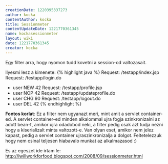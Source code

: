 ```yaml
---
creationDate: 1220395337273 
author: kocka 
contentAuthor: kocka 
title: Sessionmeter 
contentUpdateDate: 1221770361345 
name: kockasessionmeter 
layout: wiki 
date: 1221770361345 
creator: kocka 
---
```

Egy filter arra, hogy nyomon tudd kovetni a session-od valtozasait.

Ilyesmi lesz a kimenete:
{% highlight java %}
Request: /testapp/index.jsp
Request: /testapp/login.do
- user         NEW 42
Request: /testapp/profile.jsp
- user         NOP 42
Request: /testapp/updateprofile.do
- user         CHG 90
Request: /testapp/logout.do
- user         DEL 42
{% endhighlight %}

__Fontos korlat__: Ez a filter nem ugyanazt meri, mint amit a servlet container-ed. A servlet container-ed minden alkalommal ujra fogja szinkronizalni az adott bean-t, amikor ujra odadobod neki, a filter pedig csak azt tudja nezni hogy a kiserializalt minta valtozott-e. Van olyan eset, amikor nem jelez kapast, pedig a servlet container ujraszinkronizalja a dolgot. Feltetelezzuk hogy nem csinal teljesen hiabavalo munkat az alkalmazasod :)

Es az egeszet ide irtam le: http://iwillworkforfood.blogspot.com/2008/09/sessionmeter.html
